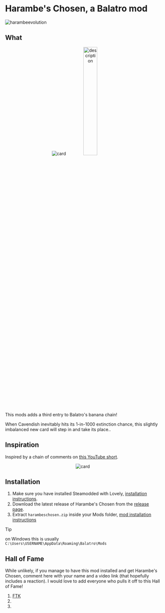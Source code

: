# Harambe's Chosen, a Balatro mod
![harambeevolution](https://github.com/JulianDeclercq/harambes-chosen/blob/main/assets/github/banner.webp?raw=true)

## What
<div align="center">
    <img src="https://github.com/JulianDeclercq/harambes-chosen/blob/main/assets/originals/1_harambeschosen.png?raw=true" alt="card">
    <img width="30%" src="https://github.com/JulianDeclercq/harambes-chosen/blob/main/assets/github/description.webp?raw=true" alt="description">
</div>

This mods adds a third entry to Balatro's banana chain!

When Cavendish inevitably hits its 1-in-1000 extinction chance, this slightly imbalanced new card will step in and take its place..

## Inspiration
Inspired by a chain of comments on [this YouTube short](https://www.youtube.com/shorts/zJQsjkq-cQY).

<div align="center">
    <img src="https://github.com/JulianDeclercq/harambes-chosen/blob/main/assets/github/inspiration.webp?raw=true" alt="card">
</div>

## Installation
1. Make sure you have installed Steamodded with Lovely, [installation instructions](https://github.com/Steamodded/smods/wiki).
2. Download the latest release of Harambe's Chosen from the [release page](https://github.com/JulianDeclercq/harambes-chosen/releases).
3. Extract `harambeschosen.zip` inside your Mods folder, [mod installation instructions](https://github.com/Steamodded/smods?tab=readme-ov-file#how-to-install-a-mod)
> [!Tip]
on Windows this is usually `C:\Users\USERNAME\AppData\Roaming\Balatro\Mods`

## Hall of Fame
While unlikely, if you manage to have this mod installed and get Harambe's Chosen, comment here with your name and a video link (that hopefully includes a reaction). I would love to add everyone who pulls it off to this Hall of Fame!

1. [FTK](https://youtu.be/Zk0WOSrmYHU)
2.
3.
